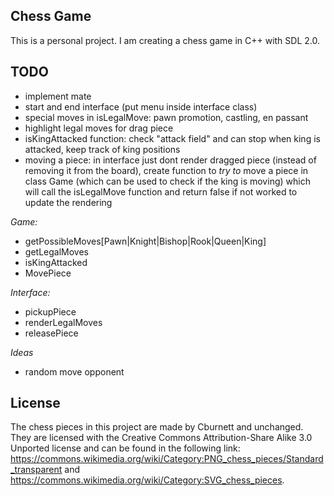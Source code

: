 ## Chess Game

This is a personal project. I am creating a chess game in C++ with SDL 2.0.


## TODO
- implement mate
- start and end interface (put menu inside interface class)
- special moves in isLegalMove: pawn promotion, castling, en passant
- highlight legal moves for drag piece
- isKingAttacked function: check "attack field" and can stop when king is attacked, keep track of king positions
- moving a piece: in interface just dont render dragged piece (instead of removing it from the board), create function to *try to* move a piece in class Game (which can be used to check if the king is moving) which will call the isLegalMove function and return false if not worked to update the rendering

*Game:*
- getPossibleMoves\[Pawn|Knight|Bishop|Rook|Queen|King\]
- getLegalMoves
- isKingAttacked
- MovePiece

*Interface:*
- pickupPiece
- renderLegalMoves
- releasePiece

*Ideas*
- random move opponent

## License

The chess pieces in this project are made by Cburnett and unchanged.
They are licensed with the Creative Commons Attribution-Share Alike 3.0 Unported license
and can be found in the following link: https://commons.wikimedia.org/wiki/Category:PNG_chess_pieces/Standard_transparent
and https://commons.wikimedia.org/wiki/Category:SVG_chess_pieces.
